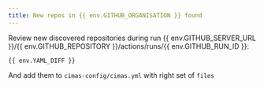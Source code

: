 ```yaml
---
title: New repos in {{ env.GITHUB_ORGANISATION }} found
---
```


Review new discovered repositories during run {{ env.GITHUB_SERVER_URL }}/{{ env.GITHUB_REPOSITORY }}/actions/runs/{{ env.GITHUB_RUN_ID }}:

```
{{ env.YAML_DIFF }}
```

And add them to `cimas-config/cimas.yml` with right set of `files`